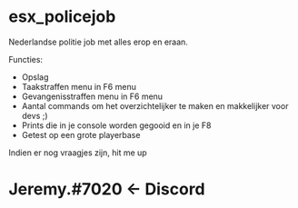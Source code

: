# esx_policejob

Nederlandse politie job met alles erop en eraan. 

Functies:

- Opslag
- Taakstraffen menu in F6 menu
- Gevangenisstraffen menu in F6 menu
- Aantal commands om het overzichtelijker te maken en makkelijker voor devs ;)
- Prints die in je console worden gegooid en in je F8
- Getest op een grote playerbase

Indien er nog vraagjes zijn, hit me up

# Jeremy.#7020 <- Discord
